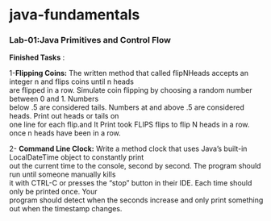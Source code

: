 # java-fundamentals


### Lab-01:Java Primitives and Control Flow <br>
**Finished Tasks** :<br>

1-**Flipping Coins:** The written method that called flipNHeads  accepts an integer n and flips coins until n heads<br> are flipped in a row. Simulate coin flipping by choosing a random number between 0 and 1. Numbers <br>below .5 are considered tails. Numbers at and above .5 are considered heads. Print out heads or tails on <br>one line for each flip.and It Print took FLIPS flips to flip N heads in a row. once n heads have been in a row.<br>

2- **Command Line Clock:** Write a method clock that uses Java’s built-in LocalDateTime object to constantly print <br>out the current time to the console, second by second. The program should run until someone manually kills <br>it with CTRL-C or presses the “stop” button in their IDE. Each time should only be printed once. Your <br>program should detect when the seconds increase and only print something out when the timestamp changes.<br>
